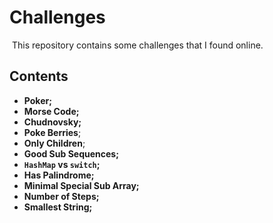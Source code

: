 # Challenges

​	This repository contains some challenges that I found online.

## Contents

* **Poker;**
* **Morse Code;**
* **Chudnovsky;**
* **Poke Berries**;
* **Only Children**;
* **Good Sub Sequences;**
* **`HashMap` vs `switch`;**
* **Has Palindrome;**
* **Minimal Special Sub Array;**
* **Number of Steps;**
* **Smallest String;**